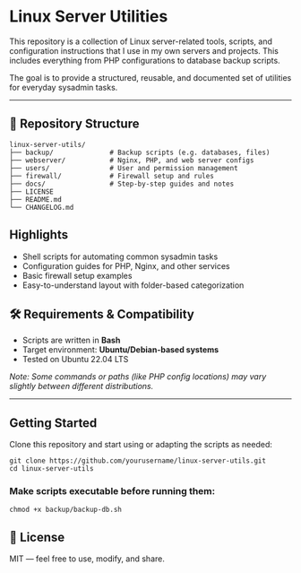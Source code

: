 # Linux Server Utilities

This repository is a collection of Linux server-related tools, scripts, and configuration instructions that I use in my own servers and projects. This includes everything from PHP configurations to database backup scripts.

The goal is to provide a structured, reusable, and documented set of utilities for everyday sysadmin tasks.

---

## 📁 Repository Structure

```
linux-server-utils/
├── backup/              # Backup scripts (e.g. databases, files)
├── webserver/           # Nginx, PHP, and web server configs
├── users/               # User and permission management
├── firewall/            # Firewall setup and rules
├── docs/                # Step-by-step guides and notes
├── LICENSE
├── README.md
└── CHANGELOG.md
```

## Highlights

- Shell scripts for automating common sysadmin tasks  
- Configuration guides for PHP, Nginx, and other services  
- Basic firewall setup examples  
- Easy-to-understand layout with folder-based categorization


## 🛠️ Requirements & Compatibility

- Scripts are written in **Bash**
- Target environment: **Ubuntu/Debian-based systems**
- Tested on Ubuntu 22.04 LTS

_Note: Some commands or paths (like PHP config locations) may vary slightly between different distributions._

---

## Getting Started

Clone this repository and start using or adapting the scripts as needed:
```
git clone https://github.com/yourusername/linux-server-utils.git
cd linux-server-utils
```

### Make scripts executable before running them:
```
chmod +x backup/backup-db.sh
```

## 📜 License
MIT — feel free to use, modify, and share.